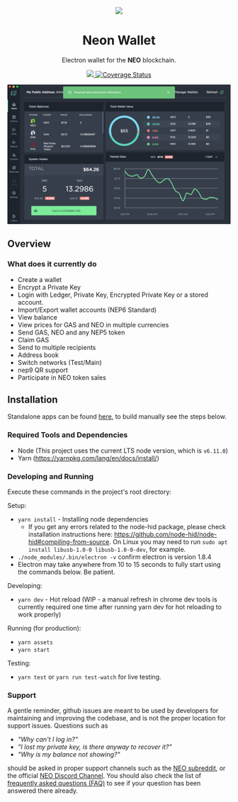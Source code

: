 <p align="center">
  <img
    src="http://res.cloudinary.com/vidsy/image/upload/v1503160820/CoZ_Icon_DARKBLUE_200x178px_oq0gxm.png"
    width="125px;">
</p>

<h1 align="center">Neon Wallet</h1>

<p align="center">
  Electron wallet for the <b>NEO</b> blockchain.
</p>

<p align="center">
  <a href="https://circleci.com/gh/CityOfZion/neon-wallet">
    <img src="https://circleci.com/gh/CityOfZion/neon-wallet.svg?style=svg">
  </a>
  <a href='https://coveralls.io/github/CityOfZion/neon-wallet?branch=dev'>
    <img src='https://coveralls.io/repos/github/CityOfZion/neon-wallet/badge.svg?branch=dev' alt='Coverage Status' />
  </a>
</p>

<p align="center">
  <img src="./app/assets/images/wallet.png">
</p>

## Overview

### What does it currently do

- Create a wallet
- Encrypt a Private Key
- Login with Ledger, Private Key, Encrypted Private Key or a stored account.
- Import/Export wallet accounts (NEP6 Standard)
- View balance
- View prices for GAS and NEO in multiple currencies
- Send GAS, NEO and any NEP5 token
- Claim GAS
- Send to multiple recipients
- Address book
- Switch networks (Test/Main)
- nep9 QR support
- Participate in NEO token sales

## Installation

Standalone apps can be found [here](https://neonwallet.com/), to build manually see the steps below.

### Required Tools and Dependencies

- Node (This project uses the current LTS node version, which is `v6.11.0`)
- Yarn (https://yarnpkg.com/lang/en/docs/install/)

### Developing and Running

Execute these commands in the project's root directory:

Setup:

- `yarn install` - Installing node dependencies
  - If you get any errors related to the node-hid package, please check installation instructions here: https://github.com/node-hid/node-hid#compiling-from-source. On Linux you may need to run `sudo apt install libusb-1.0-0 libusb-1.0-0-dev`, for example.
- `./node_modules/.bin/electron -v` confirm electron is version 1.8.4
- Electron may take anywhere from 10 to 15 seconds to fully start using the commands below. Be patient.

Developing:

- `yarn dev` - Hot reload (WIP - a manual refresh in chrome dev tools is currently required one time after running yarn dev for hot reloading to work properly)

Running (for production):

- `yarn assets`
- `yarn start`

Testing:

- `yarn test` or `yarn run test-watch` for live testing.

### Support

A gentle reminder, github issues are meant to be used by developers for maintaining and improving the codebase, and is not the proper location for support issues. Questions such as

- _"Why can't I log in?"_
- _"I lost my private key, is there anyway to recover it?"_
- _"Why is my balance not showing?"_

should be asked in proper support channels such as the [NEO subreddit](https://www.reddit.com/r/NEO/), or the official [NEO Discord Channel](https://discord.gg/R8v48YA). You should also check the list of [frequently asked questions (FAQ)](https://github.com/CityOfZion/awesome-NEO/blob/master/resources/faq.md) to see if your question has been answered there already.
